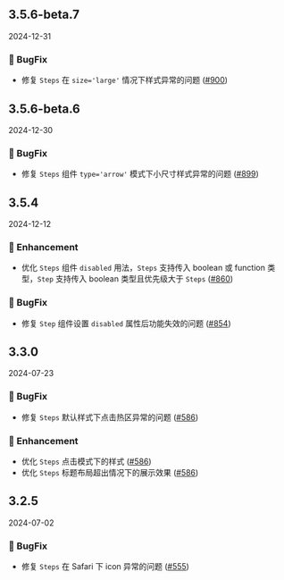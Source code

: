 ## 3.5.6-beta.7
2024-12-31
### 🐞 BugFix

- 修复 `Steps` 在 `size='large'` 情况下样式异常的问题 ([#900](https://github.com/sheinsight/shineout-next/pull/900))


## 3.5.6-beta.6
2024-12-30
### 🐞 BugFix

- 修复 `Steps` 组件 `type='arrow'` 模式下小尺寸样式异常的问题 ([#899](https://github.com/sheinsight/shineout-next/pull/899))


## 3.5.4
2024-12-12
### 💎 Enhancement

- 优化 `Steps` 组件 `disabled` 用法，`Steps` 支持传入 boolean 或 function 类型，`Step` 支持传入 boolean 类型且优先级大于 `Steps` ([#860](https://github.com/sheinsight/shineout-next/pull/860))

### 🐞 BugFix

- 修复 `Step` 组件设置 `disabled` 属性后功能失效的问题 ([#854](https://github.com/sheinsight/shineout-next/pull/854))

## 3.3.0
2024-07-23
### 🐞 BugFix

- 修复 `Steps` 默认样式下点击热区异常的问题 ([#586](https://github.com/sheinsight/shineout-next/pull/586))

### 💎 Enhancement
- 优化 `Steps` 点击模式下的样式 ([#586](https://github.com/sheinsight/shineout-next/pull/586))
- 优化 `Steps` 标题布局超出情况下的展示效果 ([#586](https://github.com/sheinsight/shineout-next/pull/586))

## 3.2.5
2024-07-02
### 🐞 BugFix

- 修复 `Steps` 在 Safari 下 icon 异常的问题 ([#555](https://github.com/sheinsight/shineout-next/pull/555))
